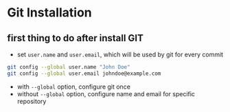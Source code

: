 # Git Installation

## first thing to do after install GIT

- set `user.name` and `user.email`, which will be used by git for every commit

```sh
git config --global user.name "John Doe"
git config --global user.email johndoe@example.com
```

- with `--global` option, configure git once
- without `--global` option, configure name and email for specific repository
